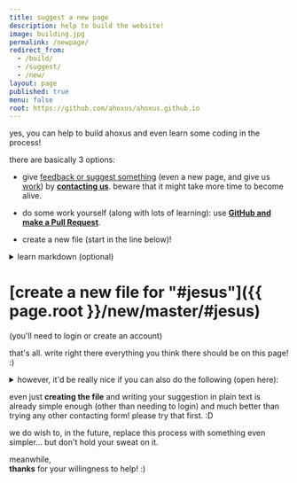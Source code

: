 ```yaml
---
title: suggest a new page
description: help to build the website!
image: building.jpg
permalink: /newpage/
redirect_from:
  - /build/
  - /suggest/
  - /new/
layout: page
published: true
menu: false
root: https://github.com/ahoxus/ahoxus.github.io
---
```


yes, you can help to build ahoxus and even learn some coding in the process!

there are basically 3 options:

- give [feedback or suggest something](/feedback) (even a new page, and give us [work](/work)) by [**contacting us**](/contact). beware that it might take more time to become alive.

- do some work yourself (along with lots of learning): use [**GitHub and make a Pull Request**](https://help.github.com/articles/creating-new-files/).

- create a new file (start in the line below)!

<details>
<summary markdown="span">learn markdown (optional)</summary>

- learn a little of [github markdown](https://guides.github.com/features/mastering-markdown/) (if you want to actually format your contribution), or;
- see samples, [such as our other files]({{ page.root }}?files=1) or [this own]({{ page.root }}/blob/master/newpage.md) (click on the [raw] button, ignore the script part), then...
</details>

# [**create a new file for "#jesus"**]({{ page.root }}/new/master/#jesus)
(you'll need to login or create an account)

that's all. write right there everything you think there should be on this page! :)

<details>
<summary markdown="span">however, it'd be really nice if you can also do the following (open here):</summary>

- name it `whatever.md` or _something_ (like #jesus.md) - just hit backspace on the space for name and add ".md";
- add this front matter to the top, replace the title for whatever you want, or just remove the whole line: 

```
---
title: whatever
layout: page
published: false
---
```

- (optional) advanced front matter (also what we use, mostly). yes, you can even upload an image, but we won't tell you here how (yet):

```
---
title: could be anything
description: this is good for opengraph
image: spaces allowed.jpg
permalink: /anything/
redirect_from:
  - /could/
  - /be/
layout: draft
published: true
---
```

- again, optional, but try styling it up with markdown!

```
it's very easy to make some words **bold** and other words *italic* with markdown. you can even [link to Google!](http://google.com)

sometimes you want numbered lists:

1. one
2. two
3. shrubs, i mean tree, or something

prefer bullet points?

* start a line with a star
* profit!

alternatively,

- dashes work just as well
- and if you have sub points, put two spaces before the dash or star:
  - like this
  - or that

# structured documents

it's useful to have different levels of headings to structure your documents. start lines with a `#` to create headings. multiple `##` in a row denote smaller heading sizes.

### this is a third-tier heading

you can use one `#` all the way up to `######` six for different heading sizes.

if you'd like to quote someone, use the > character before the line:

> ice cream. the finest solid-ish food made out of liquids ever devised... for ever.
> - who cares who said that?
```

</details>

even just **creating the file** and writing your suggestion in plain text is already simple enough (other than needing to login) and much better than trying any other contacting form! please try that first. :D

we do wish to, in the future, replace this process with something even simpler... but don't hold your sweat on it.

meanwhile, <br>
**thanks** for your willingness to help! :)


<script>
function getParameterByName (name, result, url) {
    result = result || ''
    url = url || window.location.href
    name = name.replace(/[\[\]]/g, "\\$&")
    var regex = new RegExp("[?&]" + name + "(=([^&#]*)|&|#|$)"),
        results = regex.exec(url)
    if (!results || !results[2]) return result
    return decodeURIComponent(results[2].replace(/\+/g, " "))
}
jesus = getParameterByName('a', 'dummy-newpage')
document.querySelectorAll('a[href*="#jesus"]').forEach(function(item){
    item.href = item.href.replace('#jesus', jesus)
})
item = document.body
item.innerHTML = item.innerHTML.replace('#jesus', jesus)
</script>
